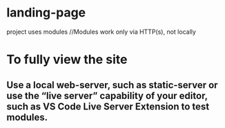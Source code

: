 # landing-page

project uses modules //Modules work only via HTTP(s), not locally
# To fully view the site
## Use a local web-server, such as static-server or use the “live server” capability of your editor, such as VS Code Live Server Extension to test modules.
